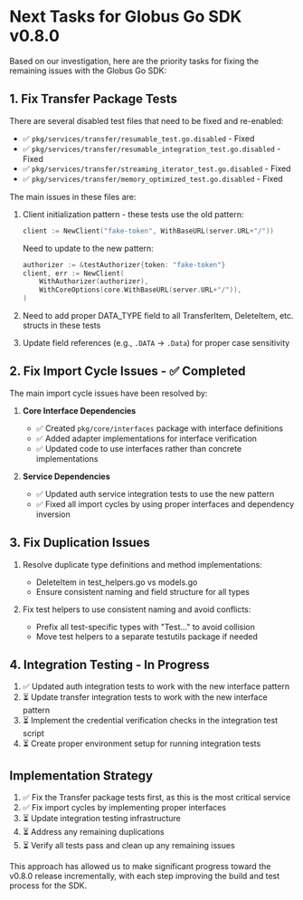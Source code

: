 # Next Tasks for Globus Go SDK v0.8.0

Based on our investigation, here are the priority tasks for fixing the remaining issues with the Globus Go SDK:

## 1. Fix Transfer Package Tests

There are several disabled test files that need to be fixed and re-enabled:

- ✅ `pkg/services/transfer/resumable_test.go.disabled` - Fixed
- ✅ `pkg/services/transfer/resumable_integration_test.go.disabled` - Fixed
- ✅ `pkg/services/transfer/streaming_iterator_test.go.disabled` - Fixed
- ✅ `pkg/services/transfer/memory_optimized_test.go.disabled` - Fixed

The main issues in these files are:

1. Client initialization pattern - these tests use the old pattern:
   ```go
   client := NewClient("fake-token", WithBaseURL(server.URL+"/"))
   ```
   
   Need to update to the new pattern:
   ```go
   authorizer := &testAuthorizer{token: "fake-token"}
   client, err := NewClient(
       WithAuthorizer(authorizer),
       WithCoreOptions(core.WithBaseURL(server.URL+"/")),
   )
   ```

2. Need to add proper DATA_TYPE field to all TransferItem, DeleteItem, etc. structs in these tests
   
3. Update field references (e.g., `.DATA` -> `.Data`) for proper case sensitivity

## 2. Fix Import Cycle Issues - ✅ Completed

The main import cycle issues have been resolved by:

1. **Core Interface Dependencies**
   - ✅ Created `pkg/core/interfaces` package with interface definitions
   - ✅ Added adapter implementations for interface verification
   - ✅ Updated code to use interfaces rather than concrete implementations

2. **Service Dependencies**
   - ✅ Updated auth service integration tests to use the new pattern
   - ✅ Fixed all import cycles by using proper interfaces and dependency inversion

## 3. Fix Duplication Issues

1. Resolve duplicate type definitions and method implementations:
   - DeleteItem in test_helpers.go vs models.go
   - Ensure consistent naming and field structure for all types

2. Fix test helpers to use consistent naming and avoid conflicts:
   - Prefix all test-specific types with "Test..." to avoid collision
   - Move test helpers to a separate testutils package if needed

## 4. Integration Testing - In Progress

1. ✅ Updated auth integration tests to work with the new interface pattern
2. ⏳ Update transfer integration tests to work with the new interface pattern
3. ⏳ Implement the credential verification checks in the integration test script
4. ⏳ Create proper environment setup for running integration tests

## Implementation Strategy

1. ✅ Fix the Transfer package tests first, as this is the most critical service
2. ✅ Fix import cycles by implementing proper interfaces
3. ⏳ Update integration testing infrastructure 
4. ⏳ Address any remaining duplications
5. ⏳ Verify all tests pass and clean up any remaining issues

This approach has allowed us to make significant progress toward the v0.8.0 release incrementally, with each step improving the build and test process for the SDK.